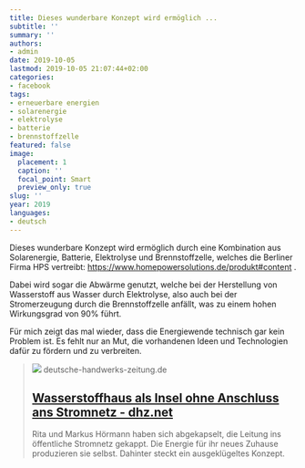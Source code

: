 ```yaml
---
title: Dieses wunderbare Konzept wird ermöglich ...
subtitle: ''
summary: ''
authors:
- admin
date: 2019-10-05
lastmod: 2019-10-05 21:07:44+02:00
categories:
- facebook
tags:
- erneuerbare energien
- solarenergie
- elektrolyse
- batterie
- brennstoffzelle
featured: false
image:
  placement: 1
  caption: ''
  focal_point: Smart
  preview_only: true
slug: ''
year: 2019
languages:
- deutsch
---
```


Dieses wunderbare Konzept wird ermöglich durch eine Kombination aus Solarenergie, Batterie, Elektrolyse und Brennstoffzelle, welches die Berliner Firma HPS vertreibt: https://www.homepowersolutions.de/produkt#content .

Dabei wird sogar die Abwärme genutzt, welche bei der Herstellung von Wasserstoff aus Wasser durch Elektrolyse, also auch bei der Stromerzeugung durch die Brennstoffzelle anfällt, was zu einem hohen Wirkungsgrad von 90% führt. 

Für mich zeigt das mal wieder, dass die Energiewende technisch gar kein Problem ist. Es fehlt nur an Mut, die vorhandenen Ideen und Technologien dafür zu fördern und zu verbreiten.
> [![](https://media.deutsche-handwerks-zeitung.de/uploads/2020/12/hoermann1.jpg)](https://www.deutsche-handwerks-zeitung.de/wasserstoffhaus-als-insel-ohne-anschluss-ans-stromnetz/150/3095/389599)
> deutsche-handwerks-zeitung.de
> ## [Wasserstoffhaus als Insel ohne Anschluss ans Stromnetz - dhz.net](https://www.deutsche-handwerks-zeitung.de/wasserstoffhaus-als-insel-ohne-anschluss-ans-stromnetz/150/3095/389599)
>
>Rita und Markus Hörmann haben sich abgekapselt, die Leitung ins öffentliche Stromnetz gekappt. Die Energie für ihr neues Zuhause produzieren sie selbst. Dahinter steckt ein ausgeklügeltes Konzept.